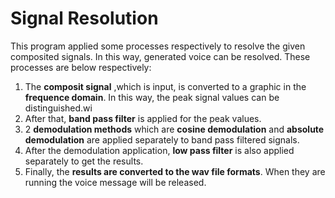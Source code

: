# Signal Resolution
This program applied some processes respectively to resolve the given composited signals. In this way, generated voice can be resolved.
These processes are below respectively:
1. The **composit signal** ,which is input, is converted to a graphic in the **frequence domain**.
In this way, the peak signal values can be distinguished.wi
2. After that, **band pass filter** is applied for the peak values.
3. 2 **demodulation methods** which are **cosine demodulation** and **absolute demodulation** are applied separately to band pass filtered signals.
4. After the demodulation application, **low pass filter** is also applied separately to get the results.
5. Finally, the **results are converted to the wav file formats**. When they are running the voice message will be released.
